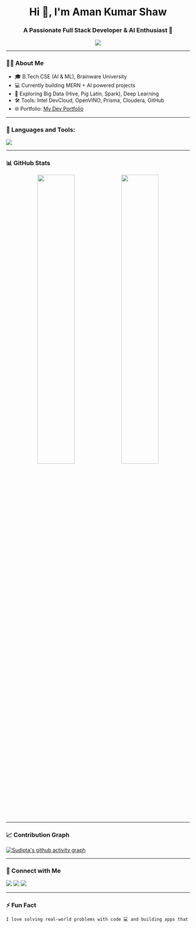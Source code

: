 <!-- Profile README.md -->

<h1 align="center">Hi 👋, I'm Aman Kumar Shaw</h1>
<h3 align="center">A Passionate Full Stack Developer & AI Enthusiast 🚀</h3>

<p align="center">
  <img src="https://readme-typing-svg.demolab.com/?lines=Full+Stack+Developer;AI%2FML+Engineer;Big+Data+Learner;Love+Clean+Code+&font=Fira%20Code&center=true&width=440&height=45&color=00ffcc&vCenter=true&pause=1000&size=22" />
</p>

---

### 🧑‍💻 About Me
- 🎓 B.Tech CSE (AI & ML), Brainware University  
- 💻 Currently building MERN + AI powered projects  
- 🧠 Exploring Big Data (Hive, Pig Latin, Spark), Deep Learning  
- 🛠️ Tools: Intel DevCloud, OpenVINO, Prisma, Cloudera, GitHub  
- 🌐 Portfolio: [My Dev Portfolio](https://your-portfolio-link.com)

---

### 🚀 Languages and Tools:
<p align="left">
  <img src="https://skillicons.dev/icons?i=html,css,js,react,nextjs,tailwind,redux,nodejs,express,mongodb,postgres,prisma,java,python,cpp,py,git,github,vscode,figma" />
</p>

---

### 📊 GitHub Stats

<p align="center">
  <img src="https://github-readme-stats.vercel.app/api?username=SudiptaKumarDas&show_icons=true&theme=tokyonight&hide_border=true" width="45%" />
  <img src="https://github-readme-streak-stats.herokuapp.com/?user=SudiptaKumarDas&theme=tokyonight&hide_border=true" width="45%" />
</p>

---

### 📈 Contribution Graph
[![Sudipta's github activity graph](https://github-readme-activity-graph.cyclic.app/graph?username=SudiptaKumarDas&theme=react-dark)](https://github.com/SudiptaKumarDas/github-readme-activity-graph)

---

### 🔗 Connect with Me
<p align="left">
  <a href="https://linkedin.com/in/sudiptakumardas" target="_blank"><img src="https://img.shields.io/badge/-LinkedIn-blue?logo=linkedin&logoColor=white" /></a>
  <a href="mailto:sudiptakumar@example.com"><img src="https://img.shields.io/badge/Gmail-D14836?logo=gmail&logoColor=white" /></a>
  <a href="https://twitter.com/sudiptakdas" target="_blank"><img src="https://img.shields.io/badge/-Twitter-1DA1F2?logo=twitter&logoColor=white" /></a>
</p>

---

### ⚡ Fun Fact
```txt
I love solving real-world problems with code 💻 and building apps that matter 🚀
